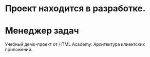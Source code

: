 # Проект находится в разработке.

# Менеджер задач

Учебный демо-проект от HTML Academy: Архитектура клиентских приложений.
